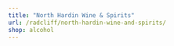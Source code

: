 ```yaml
---
title: "North Hardin Wine & Spirits"
url: /radcliff/north-hardin-wine-and-spirits/
shop: alcohol
---
```

